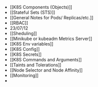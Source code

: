 - [[K8S Components (Objects)]]
- [[Stateful Sets (STS)]]
- [[General Notes for Pods/ Replicas/etc.]]
- [[RBAC]]
- 23/07/12
- [[Sheduling]]
- [[Minikube or kubeadm Metrics Server]]
- [[K8S Env variables]]
- [[K8S Config]]
- [[K8S Secrets]]
- [[K8S Commands and Arguments]]
- [[Taints and Tolerations]]
- [[Node Selector and Node Affinity]]
- [[Monitoring]]
-